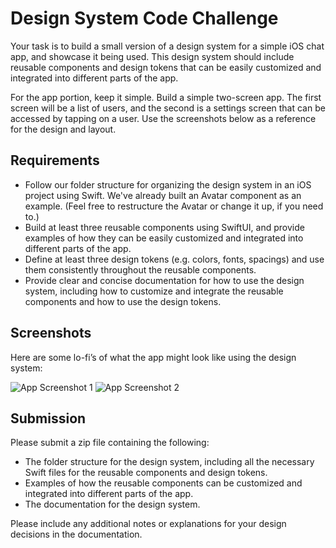 # Design System Code Challenge

Your task is to build a small version of a design system for a simple iOS chat app, and showcase it being used. This design system should include reusable components and design tokens that can be easily customized and integrated into different parts of the app.

For the app portion, keep it simple. Build a simple two-screen app. The first screen will be a list of users, and the second is a settings screen that can be accessed by tapping on a user. Use the screenshots below as a reference for the design and layout.


## Requirements

- Follow our folder structure for organizing the design system in an iOS project using Swift. We've already built an Avatar component as an example. (Feel free to restructure the Avatar or change it up, if you need to.)
- Build at least three reusable components using SwiftUI, and provide examples of how they can be easily customized and integrated into different parts of the app.
- Define at least three design tokens (e.g. colors, fonts, spacings) and use them consistently throughout the reusable components.
- Provide clear and concise documentation for how to use the design system, including how to customize and integrate the reusable components and how to use the design tokens.

## Screenshots

Here are some lo-fi’s of what the app might look like using the design system:

![App Screenshot 1]()
![App Screenshot 2]()

## Submission

Please submit a zip file containing the following:

- The folder structure for the design system, including all the necessary Swift files for the reusable components and design tokens.
- Examples of how the reusable components can be customized and integrated into different parts of the app.
- The documentation for the design system.

Please include any additional notes or explanations for your design decisions in the documentation.
